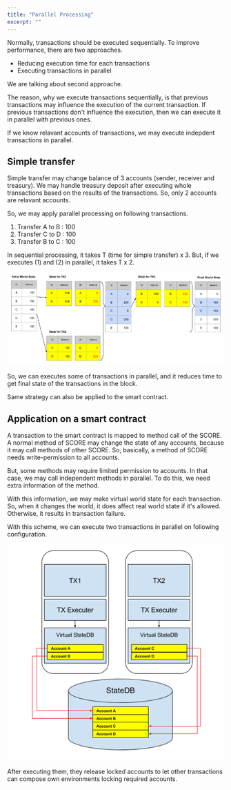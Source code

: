 ```yaml
---
title: "Parallel Processing"
excerpt: ""
---
```


Normally, transactions should be executed sequentially.
To improve performance, there are two approaches.

* Reducing execution time for each transactions
* Executing transactions in parallel

We are talking about second approache.

The reason, why we execute transactions sequentially, is that previous transactions
may influence the execution of the current transaction.
If previous transactions don't influence the execution, then we can
execute it in parallel with previous ones.

If we know relavant accounts of transactions, we may execute indepdent
transactions in parallel.

## Simple transfer

Simple transfer may change balance of 3 accounts (sender, receiver and treasury).
We may handle treasury deposit after executing whole transactions based on the
results of the transactions. So, only 2 accounts are relavant accounts.

So, we may apply parallel processing on following transactions.

1) Transfer A to B : 100
2) Transfer C to D : 100
3) Transfer B to C : 100

In sequential processing, it takes T (time for simple transfer) x 3.
But, if we executes (1) and (2) in parallel, it takes T x 2.

![Parallel simple transfer](parallel-simple_transfer.png)

So, we can executes some of transactions in parallel, and it reduces
time to get final state of the transactions in the block.

Same strategy can also be applied to the smart contract.

## Application on a smart contract

A transaction to the smart contract is mapped to method call of the SCORE.
A normal method of SCORE may change the state of any accounts, because
it may call methods of other SCORE. So, basically, a method of SCORE
needs write-permission to all accounts.

But, some methods may require limited permission to accounts.
In that case, we may call independent methods in parallel.
To do this, we need extra information of the method.

With this information, we may make virtual world state for each transaction.
So, when it changes the world, it does affect real world state if it's allowed.
Otherwise, it results in transaction failure.

With this scheme, we can execute two transactions in parallel on following
configuration.

![Parallel execution environment](parallel-execution_environment.png)

After executing them, they release locked accounts to let other transactions
can compose own environments locking required accounts.